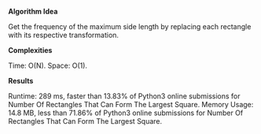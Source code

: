 **Algorithm Idea**

Get the frequency of the maximum side length 
by replacing each rectangle with its respective 
transformation.

**Complexities**

Time: O(N).
Space: O(1).

**Results**

Runtime: 289 ms, faster than 13.83% of Python3 online submissions for Number Of Rectangles That Can Form The Largest Square.
Memory Usage: 14.8 MB, less than 71.86% of Python3 online submissions for Number Of Rectangles That Can Form The Largest Square.
